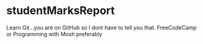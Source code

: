 # studentMarksReport
Learn Git...you are on GitHub so I dont have to tell you that. FreeCodeCamp or Programming with Mosh preferably
